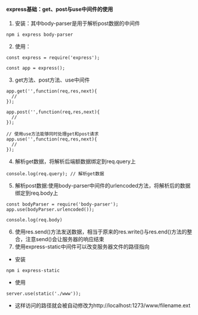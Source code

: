#### express基础：get、post与use中间件的使用
1. 安装：其中body-parser是用于解析post数据的中间件
```
npm i express body-parser
```
2. 使用：
```
const express = require('express');

const app = express();
```
3. get方法、post方法、use中间件
```
app.get('',function(req,res,next){
  //
});

app.post('',function(req,res,next){
  //
});

// 使用use方法能够同时处理get和post请求
app.use('',function(req,res,next){
  //
});
```
4. 解析get数据，将解析后端额数据绑定到req.query上
```
console.log(req.query); // 解析get数据
```
5. 解析post数据:使用body-parser中间件的urlencoded方法，将解析后的数据绑定到req.body上
```
const bodyParser = require('body-parser');
app.use(bodyParser.urlencoded());

console.log(req.body)
```
6. 使用res.send()方法发送数据，相当于原来的res.write()与res.end()方法的整合，注意send()会让服务器的响应结束
7. 使用express-static中间件可以改变服务器文件的路径指向
- 安装
```
npm i express-static
```
- 使用
```
server.use(static('./www'));
```
- 这样访问的路径就会被自动修改为http://localhost:1273/www/filename.ext
